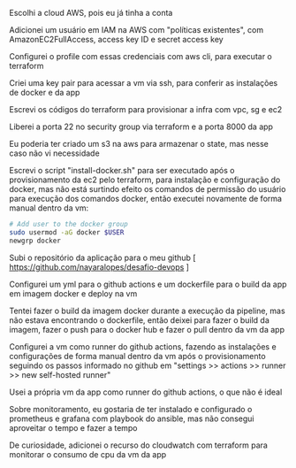 Escolhi a cloud AWS, pois eu já tinha a conta

Adicionei um usuário em IAM na AWS com "políticas existentes", com AmazonEC2FullAccess, access key ID e secret access key

Configurei o profile com essas credenciais com aws cli, para executar o terraform

Criei uma key pair para acessar a vm via ssh, para conferir as instalações de docker e da app

Escrevi os códigos do terraform para provisionar a infra com vpc, sg e ec2

Liberei a porta 22 no security group via terraform e a porta 8000 da app

Eu poderia ter criado um s3 na aws para armazenar o state, mas nesse caso não vi necessidade

Escrevi o script "install-docker.sh" para ser executado após o provisionamento da ec2 pelo terraform, para instalação e configuração do docker, mas não está surtindo efeito os comandos de permissão do usuário para execução dos comandos docker, então executei novamente de forma manual dentro da vm:
```bash
# Add user to the docker group
sudo usermod -aG docker $USER
newgrp docker
```

Subi o repositório da aplicação para o meu github [ https://github.com/nayaralopes/desafio-devops ]

Configurei um yml para o github actions e um dockerfile para o build da app em imagem docker e deploy na vm

Tentei fazer o build da imagem docker durante a execução da pipeline, mas não estava encontrando o dockerfile, então deixei para fazer o build da imagem, fazer o push para o docker hub e fazer o pull dentro da vm da app

Configurei a vm como runner do github actions, fazendo as instalações e configurações de forma manual dentro da vm após o provisionamento seguindo os passos informado no github em "settings >> actions >> runner >> new self-hosted runner"

Usei a própria vm da app como runner do github actions, o que não é ideal

Sobre monitoramento, eu gostaria de ter instalado e configurado o prometheus e grafana com playbook do ansible, mas não consegui aproveitar o tempo e fazer a tempo

De curiosidade, adicionei o recurso do cloudwatch com terraform para monitorar o consumo de cpu da vm da app